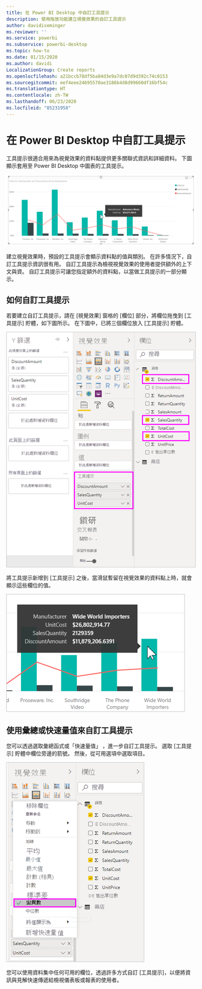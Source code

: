 ```yaml
---
title: 在 Power BI Desktop 中自訂工具提示
description: 使用拖放功能建立視覺效果的自訂工具提示
author: davidiseminger
ms.reviewer: ''
ms.service: powerbi
ms.subservice: powerbi-desktop
ms.topic: how-to
ms.date: 01/15/2020
ms.author: davidi
LocalizationGroup: Create reports
ms.openlocfilehash: a21bccb78df5ba84d3e9a7dc07d9d392c74c0153
ms.sourcegitcommit: eef4eee24695570ae3186b4d8d99660df16bf54c
ms.translationtype: HT
ms.contentlocale: zh-TW
ms.lasthandoff: 06/23/2020
ms.locfileid: "85231958"
---
```

# <a name="customize-tooltips-in-power-bi-desktop"></a>在 Power BI Desktop 中自訂工具提示

工具提示很適合用來為視覺效果的資料點提供更多關聯式資訊和詳細資料。 下圖顯示套用至 Power BI Desktop 中圖表的工具提示。

![預設工具提示](media/desktop-custom-tooltips/custom-tooltips-1.png)

建立視覺效果時，預設的工具提示會顯示資料點的值與類別。 在許多情況下，自訂工具提示資訊很有用。 自訂工具提示為檢視視覺效果的使用者提供額外的上下文與資。 自訂工具提示可讓您指定額外的資料點，以當做工具提示的一部分顯示。

## <a name="how-to-customize-tooltips"></a>如何自訂工具提示

若要建立自訂工具提示，請在 [視覺效果]  窗格的 [欄位]  部分，將欄位拖曳到 [工具提示]  貯體，如下圖所示。 在下圖中，已將三個欄位放入 [工具提示]  貯體。

![新增工具提示欄位](media/desktop-custom-tooltips/custom-tooltips-2.png)

將工具提示新增到 [工具提示]  之後，當滑鼠暫留在視覺效果的資料點上時，就會顯示這些欄位的值。

![自訂工具提示](media/desktop-custom-tooltips/custom-tooltips-3.png)

## <a name="customizing-tooltips-with-aggregation-or-quick-measures"></a>使用彙總或快速量值來自訂工具提示

您可以透過選取彙總函式或「快速量值」  ，進一步自訂工具提示。 選取 [工具提示]  貯體中欄位旁邊的箭號。 然後，從可用選項中選取項目。

![含快速量值的工具提示](media/desktop-custom-tooltips/custom-tooltips-4.png)

您可以使用資料集中任何可用的欄位，透過許多方式自訂 [工具提示]，以便將資訊與見解快速傳遞給檢視儀表板或報表的使用者。
